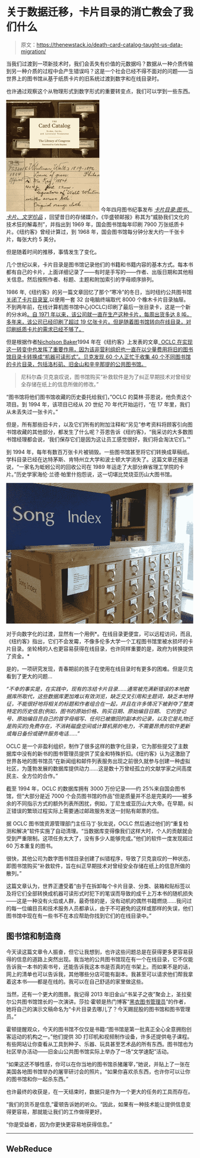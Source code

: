 # 关于数据迁移，卡片目录的消亡教会了我们什么

> 原文：<https://thenewstack.io/death-card-catalog-taught-us-data-migration/>

当我们过渡到一项新技术时，我们会丢失有价值的元数据吗？数据从一种介质传输到另一种介质的过程中会产生错误吗？这是一个社会已经不得不面对的问题——当世界上的图书馆从基于纸质卡片的旧系统过渡到数字和在线目录时。

也许通过观察这个从物理形式到数字形式的重要转变点，我们可以学到一些东西。

[![ The Card Catalog - Books, Cards, and Literary Treasures.](img/4a17cc1c61bbd365c9dadba43e842653.png)](https://www.amazon.com/Card-Catalog-Books-Literary-Treasures/dp/1452145407/) 今年四月图书纪事发布 [*卡片目录:图书、卡片、文学珍品*](https://www.amazon.com/Card-Catalog-Books-Literary-Treasures/dp/1452145407/) ，回望昔日的存储媒介。《华盛顿邮报》称其为“威胁我们文化的技术狂的解毒剂”，并指出到 1969 年，国会图书馆每年印刷 7900 万张纸质卡片。《纽约客》曾经计算过，到 1968 年，国会图书馆每分钟分发大约一千张卡片，每张大约 5 美分。

但是随着时间的推移，事情发生了变化。

几个世纪以来，卡片目录是图书馆记录他们的书籍和书籍内容的基本方式。每本书都有自己的卡片，上面详细记录了——有时是手写的——作者、出版日期和其他相关信息。然后按照作者、标题、主题和附加索引的字母顺序排列。

1986 年,《纽约客》的另一篇文章回忆了那个“寒冷”的冬日，当时纽约公共图书馆[关闭了卡片目录室](http://www.newyorker.com/magazine/1986/04/21/ii-searching-for-gregorian),以便用一套 32 台电脑终端取代 8000 个橡木卡片目录抽屉。不到两年前，在线计算机图书馆中心(OCLC)印刷了最后一张目录卡，这是一个新的分水岭[。自 1971 年以来，该公司就一直在生产这种卡片，每周出货多达 8 吨，多年来，该公司已经印刷了超过 19 亿张卡片。但是随着图书馆转向在线目录，对印刷纸质卡片的需求已经不够了。](https://www.oclc.org/en/news/releases/2015/201529dublin.html)

但是根据作者[Nicholson Baker](http://www.simonandschuster.com/authors/Nicholson-Baker/46091659)1994 年在《纽约客》上发表的文章[, OCLC 在实现这一转变中也发挥了重要作用，因为该非营利组织也一直在以少量费用将旧的图书馆目录卡转换成“机器可读形式”。贝克发现 60 个人正忙于收集 40 个不同图书馆的卡片目录，包括洛杉矶、旧金山和辛辛那提的公共图书馆。](//www.newyorker.com/magazine/1994/04/04/discards)

> 尼科尔森·贝克哀叹说，图书馆购买“补救软件是为了纠正早期技术对曾经安全存储在纸上的信息所做的修改。”

“图书馆将他们图书馆收藏的历史委托给我们，”OCLC 的莫林·芬恩说，他负责这个项目。到 1994 年，该项目已经从 20 世纪 70 年代开始运行，“在 17 年里，我们从未丢失过一张卡片。”

但是，所有那些旧卡片，以及它们所有的附加注释和“另见”参考资料将顾客引向图书馆收藏的其他部分，都发生了什么呢？芬恩告诉《纽约客》，“我采访的大多数图书馆经理都会说，‘我们保存它们是因为这让员工感觉很好，我们将会淘汰它们。’"

到 1994 年，每年有数百万张卡片被销毁。一些图书馆甚至将它们转换成草稿纸。学科目录已经在达特茅斯、肯特州立大学和波士顿大学消失了。这篇文章还报道说，“一家名为蚯蚓公司的回收公司在 1989 年运走了大部分麻省理工学院的卡片。”历史学家海伦·兰德·帕里什抱怨说，这一切堪比焚烧亚历山大图书馆。

![ Oakland Public Library - 2017 - image by David Cassel](img/fbe8ce7757be2ab76af2fca53a063935.png)

对于向数字化的过渡，显然有一个用例*。在线目录更便宜，可以远程访问，而且,《纽约客》指出，它们不会发霉，不像多伦多大学一个工程图书馆里被水损坏的卡片目录。坐轮椅的人也更容易获得在线目录，也许同样重要的是，政府为转换提供了资金。*

是的，一项研究发现，青春期前的孩子在使用在线目录时有更多的困难。但是贝克看到了更大的问题…

*“不幸的事实是，在实践中，现有的冻结卡片目录……通常被充满新错误的本地数据库所取代，这些数据库更加难以有效浏览，缺乏交叉引用和主题词，缺乏本地特征，不能很好地将相关的标题和作者组合在一起，并且在许多情况下被剥夺了整类特定的历史信息(例如，图书的原始价格、购买日期、原始编目日期、 它的登记号、原始编目员自己的首字母缩写、任何已被撤回的副本的记录，以及它是礼物还是购买的)免费存在，不消耗磁盘空间或计算机房的电力，不需要昂贵的软件更新或每日备份或硬件服务电话……”*

OCLC 是一个非盈利组织，制作了很多这样的数字化目录，它为那些提交了主数据库中没有的新书的图书管理员提供了奖金和特殊折扣。《纽约客》认为这激励了世界各地的图书馆员“在新闻组和邮件列表服务出现之前很久就参与创建一种虚拟社区，为蓬勃发展的数据库提供动力……这是数十万曾经孤立的文献学家之间高度民主、全方位的合作。”

截至 1994 年，OCLC 的数据库拥有 3000 万份记录——约 25%来自国会图书馆，但“大部分是近 7000 个会员图书馆的作品”但是质量并不总是完美的——被多余的不同指示方式的额外列表所困扰，例如，丁尼生或亚历山大大帝。在早期，纠正错误的繁琐过程实际上需要通过邮政服务发送一封贴有邮票的信。

据 OCLC 图书馆资源管理部门主任马丁·狄龙说，OCLC 然后通过他们的“重复检测和解决”软件实施了自动清理。“当数据库变得像我们这样大时，个人的贡献就会受到严重限制。这项任务太大了，没有多少人能够完成。”他们的软件一度发现超过 60 万本重复的图书。

很快，其他公司为数字图书馆目录创建了纠错程序，导致了贝克哀叹的一种状态，即图书馆购买“补救软件，旨在纠正早期技术对曾经安全存储在纸上的信息所做的散列。”

这篇文章认为，世界正遭受着“由于在拆卸每个卡片目录、分类、装箱和贴标签以及将它们全部转换成机器可读形式时犯下的笔误而导致的成千上万本书的随机损失——这是一种没有火焰或人群，最奇怪的是，没有动机的偶然书籍燃烧……我问过的每一位编目员和技术服务人员都承认，由于不可避免的这样或那样的失误，他们图书馆中现在有一些书不在本应帮助你找到它们的在线目录中。”

## 图书馆和制造商

今天读这篇文章令人振奋，但它让我想到，也许这些问题总是在获得更多更容易获得的信息的道路上突然出现。我当地的公共图书馆现在有一个在线目录，它不仅能告诉我一本书的索书号，还能告诉我这本书是否真的在书架上。而如果不是的话，网上的清单也可以告诉我，其他哪些分店可能有副本。我甚至可以请求他们帮我拿着这本书——都是在线的。我可以在自己舒适的家里做这些。

当然，还有一个更大的图景。我记得 2013 年旧金山“书呆子之夜”聚会上，圣拉斐尔公共图书馆馆长的一次演讲。莎拉·霍顿是热门博客“[黑衣图书管理员](//librarianinblack.net/librarianinblack/%E2%80%9D)”的作者，她将自己的演示文稿命名为“卡片目录去哪儿了？今天踢屁股的图书馆和图书管理员。”

霍顿提醒观众，今天的图书馆不仅仅是书籍:“图书馆是第一批真正全心全意拥抱创客运动的机构之一。”他们提供 3D 打印机和视频制作设备，许多还提供电子课程。有些网站让你查看从工具到种子、乐器、玩具甚至艺术品的所有东西。图书馆也为社区举办活动——旧金山公共图书馆实际上举办了一场“文学速配”活动。

“如果这还不够性感，你可以在你当地的图书馆杀猪屠宰，”她说，并贴上了一张在美国各地图书馆举办的屠宰研讨会的照片。“如果你喜欢杀东西，也许你可以让你的图书馆和你一起杀东西。”

也许最终的收获是，在一天结束时，数据只是作为一个更大的任务的工具而存在。

“我们的货币是信息,”霍顿告诉她的听众。“因此，如果有一种技术能让提供信息变得更容易，那就能让我们的工作做得更好。

“你是受益者，因为你更快更容易地获得信息。”

* * *

## WebReduce

<svg xmlns:xlink="http://www.w3.org/1999/xlink" viewBox="0 0 68 31" version="1.1"><title>Group</title> <desc>Created with Sketch.</desc></svg>